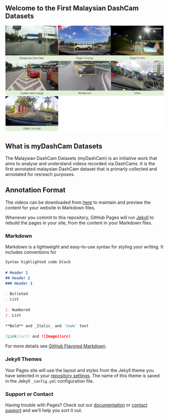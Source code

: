 ## Welcome to the First Malaysian DashCam Datasets

<img src="example.png" alt="hi" class="inline"/>

## What is myDashCam Datasets
The Malaysian DashCam Datasets (myDashCam) is an initiative work that aims to analyse and understand videos recorded via DashCams. It is the first annotated malaysian DashCam dataset that is primarly collected and annotated for resreach purposes.

## Annotation Format

The videos can be downloaded from [here](https://drive.google.com/file/d/1yhn4ouQbQrhJqX0g1Z808AXoF0oz35PG/view?usp=sharing) to maintain and preview the content for your website in Markdown files.

Whenever you commit to this repository, GitHub Pages will run [Jekyll](https://jekyllrb.com/) to rebuild the pages in your site, from the content in your Markdown files.

### Markdown

Markdown is a lightweight and easy-to-use syntax for styling your writing. It includes conventions for

```markdown
Syntax highlighted code block

# Header 1
## Header 2
### Header 3

- Bulleted
- List

1. Numbered
2. List

**Bold** and _Italic_ and `Code` text

[Link](url) and ![Image](src)
```

For more details see [GitHub Flavored Markdown](https://guides.github.com/features/mastering-markdown/).

### Jekyll Themes

Your Pages site will use the layout and styles from the Jekyll theme you have selected in your [repository settings](https://github.com/binmosa/myDashCam/settings). The name of this theme is saved in the Jekyll `_config.yml` configuration file.

### Support or Contact

Having trouble with Pages? Check out our [documentation](https://docs.github.com/categories/github-pages-basics/) or [contact support](https://github.com/contact) and we’ll help you sort it out.
